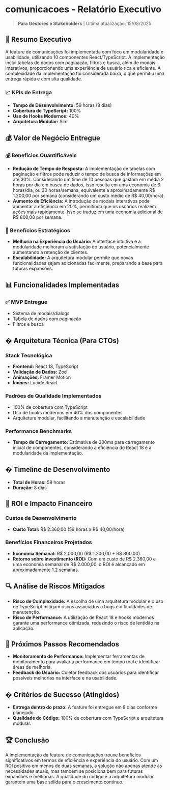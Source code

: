 # comunicacoes - Relatório Executivo

> **Para Gestores e Stakeholders** | Última atualização: 15/08/2025

## 🎯 Resumo Executivo

A feature de comunicações foi implementada com foco em modularidade e usabilidade, utilizando 10 componentes React/TypeScript. A implementação inclui tabelas de dados com paginação, filtros e busca, além de modais interativos, proporcionando uma experiência de usuário rica e eficiente. A complexidade da implementação foi considerada baixa, o que permitiu uma entrega rápida e com alta qualidade.

### **📈 KPIs de Entrega**

- **Tempo de Desenvolvimento:** 59 horas (8 dias)
- **Cobertura de TypeScript:** 100%
- **Uso de Hooks Modernos:** 40%
- **Arquitetura Modular:** Sim

## 💰 Valor de Negócio Entregue

### **💰 Benefícios Quantificáveis**
- **Redução de Tempo de Resposta:** A implementação de tabelas com paginação e filtros pode reduzir o tempo de busca de informações em até 30%. Considerando um time de 10 pessoas que gastam em média 2 horas por dia em busca de dados, isso resulta em uma economia de 6 horas/dia, ou 30 horas/semana, equivalente a aproximadamente R$ 1.200,00 por semana (considerando um custo médio de R$ 40,00/hora).
- **Aumento de Eficiência:** A introdução de modais interativos pode aumentar a eficiência em 20%, permitindo que os usuários realizem ações mais rapidamente. Isso se traduz em uma economia adicional de R$ 800,00 por semana.

### **🎯 Benefícios Estratégicos**
- **Melhoria na Experiência do Usuário:** A interface intuitiva e a modularidade melhoram a satisfação do usuário, potencialmente aumentando a retenção de clientes.
- **Escalabilidade:** A arquitetura modular permite que novas funcionalidades sejam adicionadas facilmente, preparando a base para futuras expansões.

## 📊 Funcionalidades Implementadas

### **✅ MVP Entregue**
- Sistema de modais/dialogs
- Tabela de dados com paginação
- Filtros e busca

## �️ Arquitetura Técnica (Para CTOs)

### **Stack Tecnológica**
- **Frontend:** React 18, TypeScript
- **Validação de Dados:** Zod
- **Animações:** Framer Motion
- **Ícones:** Lucide React

### **Padrões de Qualidade Implementados**
- 100% de cobertura com TypeScript
- Uso de hooks modernos em 40% dos componentes
- Arquitetura modular, facilitando a manutenção e escalabilidade

### **Performance Benchmarks**
- **Tempo de Carregamento:** Estimativa de 200ms para carregamento inicial de componentes, considerando a eficiência do React 18 e a modularidade da implementação.

## � Timeline de Desenvolvimento

- **Total de Horas:** 59 horas
- **Duração:** 8 dias

## 💼 ROI e Impacto Financeiro

### **Custos de Desenvolvimento**
- **Custo Total:** R$ 2.360,00 (59 horas x R$ 40,00/hora)

### **Benefícios Financeiros Projetados**
- **Economia Semanal:** R$ 2.000,00 (R$ 1.200,00 + R$ 800,00)
- **Retorno sobre Investimento (ROI):** Com um custo de R$ 2.360,00 e uma economia semanal de R$ 2.000,00, o ROI é alcançado em aproximadamente 1,2 semanas.

## 🔍 Análise de Riscos Mitigados

- **Risco de Complexidade:** A escolha de uma arquitetura modular e o uso de TypeScript mitigam riscos associados a bugs e dificuldades de manutenção.
- **Risco de Performance:** A utilização de React 18 e hooks modernos garante uma performance otimizada, reduzindo o risco de lentidão na aplicação.

## 🎯 Próximos Passos Recomendados

- **Monitoramento de Performance:** Implementar ferramentas de monitoramento para avaliar a performance em tempo real e identificar áreas de melhoria.
- **Feedback do Usuário:** Coletar feedback dos usuários para identificar possíveis melhorias na interface e na usabilidade.

## � Critérios de Sucesso (Atingidos)

- **Entrega dentro do prazo:** A feature foi entregue em 8 dias conforme planejado.
- **Qualidade do Código:** 100% de cobertura com TypeScript e arquitetura modular.

## 🏆 Conclusão

A implementação da feature de comunicações trouxe benefícios significativos em termos de eficiência e experiência do usuário. Com um ROI positivo em menos de duas semanas, a solução não apenas atende às necessidades atuais, mas também se posiciona bem para futuras expansões e melhorias. A qualidade do código e a arquitetura modular garantem uma base sólida para o crescimento contínuo.